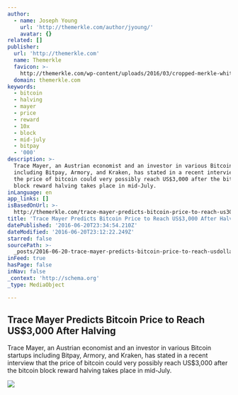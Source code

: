 ```yaml
---
author:
  - name: Joseph Young
    url: 'http://themerkle.com/author/jyoung/'
    avatar: {}
related: []
publisher:
  url: 'http://themerkle.com'
  name: Themerkle
  favicon: >-
    http://themerkle.com/wp-content/uploads/2016/03/cropped-merkle-white-1-192x192.png
  domain: themerkle.com
keywords:
  - bitcoin
  - halving
  - mayer
  - price
  - reward
  - 10x
  - block
  - mid-july
  - bitpay
  - '000'
description: >-
  Trace Mayer, an Austrian economist and an investor in various Bitcoin startups
  including Bitpay, Armory, and Kraken, has stated in a recent interview that
  the price of bitcoin could very possibly reach US$3,000 after the bitcoin
  block reward halving takes place in mid-July.
inLanguage: en
app_links: []
isBasedOnUrl: >-
  http://themerkle.com/trace-mayer-predicts-bitcoin-price-to-reach-us3000-after-halving/
title: 'Trace Mayer Predicts Bitcoin Price to Reach US$3,000 After Halving'
datePublished: '2016-06-20T23:34:54.210Z'
dateModified: '2016-06-20T23:12:22.249Z'
starred: false
sourcePath: >-
  _posts/2016-06-20-trace-mayer-predicts-bitcoin-price-to-reach-usdollar3000-after-h.md
inFeed: true
hasPage: false
inNav: false
_context: 'http://schema.org'
_type: MediaObject

---
```

<article style=""><h1>Trace Mayer Predicts Bitcoin Price to Reach US$3,000 After Halving</h1><p>Trace Mayer, an Austrian economist and an investor in various Bitcoin startups including Bitpay, Armory, and Kraken, has stated in a recent interview that the price of bitcoin could very possibly reach US$3,000 after the bitcoin block reward halving takes place in mid-July.</p><img src="http://themerkle.com/wp-content/uploads/2016/06/bitcoin21.jpg" /></article>